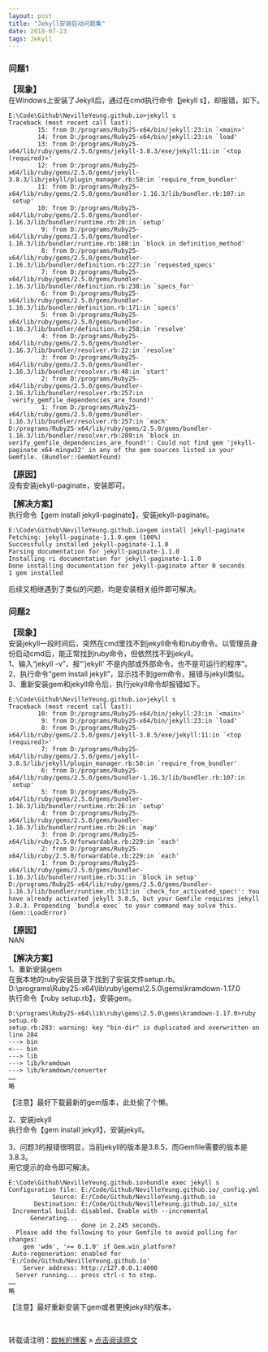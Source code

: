 ```yaml
---
layout: post
title: "Jekyll安装启动问题集"
date: 2018-07-23 
tags: Jekyll
---
```



### 问题1       

<font size="3" style="font-weight:bold">【现象】</font>  
在Windows上安装了Jekyll后，通过在cmd执行命令【jekyll s】，却报错，如下。  
```     
E:\Code\Github\NevilleYeung.github.io>jekyll s
Traceback (most recent call last):
        15: from D:/programs/Ruby25-x64/bin/jekyll:23:in `<main>'
        14: from D:/programs/Ruby25-x64/bin/jekyll:23:in `load'
        13: from D:/programs/Ruby25-x64/lib/ruby/gems/2.5.0/gems/jekyll-3.8.3/exe/jekyll:11:in `<top (required)>'
        12: from D:/programs/Ruby25-x64/lib/ruby/gems/2.5.0/gems/jekyll-3.8.3/lib/jekyll/plugin_manager.rb:50:in `require_from_bundler'
        11: from D:/programs/Ruby25-x64/lib/ruby/gems/2.5.0/gems/bundler-1.16.3/lib/bundler.rb:107:in `setup'
        10: from D:/programs/Ruby25-x64/lib/ruby/gems/2.5.0/gems/bundler-1.16.3/lib/bundler/runtime.rb:20:in `setup'
         9: from D:/programs/Ruby25-x64/lib/ruby/gems/2.5.0/gems/bundler-1.16.3/lib/bundler/runtime.rb:108:in `block in definition_method'
         8: from D:/programs/Ruby25-x64/lib/ruby/gems/2.5.0/gems/bundler-1.16.3/lib/bundler/definition.rb:227:in `requested_specs'
         7: from D:/programs/Ruby25-x64/lib/ruby/gems/2.5.0/gems/bundler-1.16.3/lib/bundler/definition.rb:238:in `specs_for'
         6: from D:/programs/Ruby25-x64/lib/ruby/gems/2.5.0/gems/bundler-1.16.3/lib/bundler/definition.rb:171:in `specs'
         5: from D:/programs/Ruby25-x64/lib/ruby/gems/2.5.0/gems/bundler-1.16.3/lib/bundler/definition.rb:258:in `resolve'
         4: from D:/programs/Ruby25-x64/lib/ruby/gems/2.5.0/gems/bundler-1.16.3/lib/bundler/resolver.rb:22:in `resolve'
         3: from D:/programs/Ruby25-x64/lib/ruby/gems/2.5.0/gems/bundler-1.16.3/lib/bundler/resolver.rb:48:in `start'
         2: from D:/programs/Ruby25-x64/lib/ruby/gems/2.5.0/gems/bundler-1.16.3/lib/bundler/resolver.rb:257:in `verify_gemfile_dependencies_are_found!'
         1: from D:/programs/Ruby25-x64/lib/ruby/gems/2.5.0/gems/bundler-1.16.3/lib/bundler/resolver.rb:257:in `each'
D:/programs/Ruby25-x64/lib/ruby/gems/2.5.0/gems/bundler-1.16.3/lib/bundler/resolver.rb:289:in `block in verify_gemfile_dependencies_are_found!': Could not find gem 'jekyll-paginate x64-mingw32' in any of the gem sources listed in your Gemfile. (Bundler::GemNotFound)

``` 
<font size="3" style="font-weight:bold">【原因】</font>  
没有安装jekyll-paginate，安装即可。  


<font size="3" style="font-weight:bold">【解决方案】</font>  
执行命令【gem install jekyll-paginate】，安装jekyll-paginate。  
```     
E:\Code\Github\NevilleYeung.github.io>gem install jekyll-paginate
Fetching: jekyll-paginate-1.1.0.gem (100%)
Successfully installed jekyll-paginate-1.1.0
Parsing documentation for jekyll-paginate-1.1.0
Installing ri documentation for jekyll-paginate-1.1.0
Done installing documentation for jekyll-paginate after 0 seconds
1 gem installed

``` 

后续又相继遇到了类似的问题，均是安装相关组件即可解决。  
    

### 问题2       

<font size="3" style="font-weight:bold">【现象】</font>  
安装jekyll一段时间后，突然在cmd里找不到jekyll命令和ruby命令。以管理员身份启动cmd后，能正常找到ruby命令，但依然找不到jekyll。  
1、输入“jekyll -v”，报“'jekyll' 不是内部或外部命令，也不是可运行的程序”。  
2、执行命令“gem install jekyll”，显示找不到gem命令，报错与jekyll类似。  
3、重新安装gem和jekyll命令后，执行jekyll命令却报错如下。  
```     
E:\Code\Github\NevilleYeung.github.io>jekyll s
Traceback (most recent call last):
        10: from D:/programs/Ruby25-x64/bin/jekyll:23:in `<main>'
         9: from D:/programs/Ruby25-x64/bin/jekyll:23:in `load'
         8: from D:/programs/Ruby25-x64/lib/ruby/gems/2.5.0/gems/jekyll-3.8.5/exe/jekyll:11:in `<top (required)>'
         7: from D:/programs/Ruby25-x64/lib/ruby/gems/2.5.0/gems/jekyll-3.8.5/lib/jekyll/plugin_manager.rb:50:in `require_from_bundler'
         6: from D:/programs/Ruby25-x64/lib/ruby/gems/2.5.0/gems/bundler-1.16.3/lib/bundler.rb:107:in `setup'
         5: from D:/programs/Ruby25-x64/lib/ruby/gems/2.5.0/gems/bundler-1.16.3/lib/bundler/runtime.rb:26:in `setup'
         4: from D:/programs/Ruby25-x64/lib/ruby/gems/2.5.0/gems/bundler-1.16.3/lib/bundler/runtime.rb:26:in `map'
         3: from D:/programs/Ruby25-x64/lib/ruby/2.5.0/forwardable.rb:229:in `each'
         2: from D:/programs/Ruby25-x64/lib/ruby/2.5.0/forwardable.rb:229:in `each'
         1: from D:/programs/Ruby25-x64/lib/ruby/gems/2.5.0/gems/bundler-1.16.3/lib/bundler/runtime.rb:31:in `block in setup'
D:/programs/Ruby25-x64/lib/ruby/gems/2.5.0/gems/bundler-1.16.3/lib/bundler/runtime.rb:313:in `check_for_activated_spec!': You have already activated jekyll 3.8.5, but your Gemfile requires jekyll 3.8.3. Prepending `bundle exec` to your command may solve this. (Gem::LoadError)

``` 

<font size="3" style="font-weight:bold">【原因】</font>  
NAN  

<font size="3" style="font-weight:bold">【解决方案】</font>  
1、重新安装gem  
在我本地的ruby安装目录下找到了安装文件setup.rb。  
D:\programs\Ruby25-x64\lib\ruby\gems\2.5.0\gems\kramdown-1.17.0  
执行命令【ruby setup.rb】，安装gem。  
```     
D:\programs\Ruby25-x64\lib\ruby\gems\2.5.0\gems\kramdown-1.17.0>ruby setup.rb
setup.rb:283: warning: key "bin-dir" is duplicated and overwritten on line 284
---> bin
<--- bin
---> lib
---> lib/kramdown
---> lib/kramdown/converter
……
略

``` 
【注意】最好下载最新的gem版本，此处偷了个懒。  

2、安装jekyll  
执行命令【gem install jekyll】，安装jekyll。  

3、问题3的报错很明显，当前jekyll的版本是3.8.5，而Gemfile需要的版本是3.8.3。  
用它提示的命令即可解决。  
```     
E:\Code\Github\NevilleYeung.github.io>bundle exec jekyll s
Configuration file: E:/Code/Github/NevilleYeung.github.io/_config.yml
            Source: E:/Code/Github/NevilleYeung.github.io
       Destination: E:/Code/Github/NevilleYeung.github.io/_site
 Incremental build: disabled. Enable with --incremental
      Generating...
                    done in 2.245 seconds.
  Please add the following to your Gemfile to avoid polling for changes:
    gem 'wdm', '>= 0.1.0' if Gem.win_platform?
 Auto-regeneration: enabled for 'E:/Code/Github/NevilleYeung.github.io'
    Server address: http://127.0.0.1:4000
  Server running... press ctrl-c to stop.
……
略

``` 
【注意】最好重新安装下gem或者更换jekyll的版本。  
  

<br>

转载请注明：[蚊帐的博客](https://nevilleyeung.github.io) » [点击阅读原文](https://nevilleyeung.github.io/2018/07/Jekyll-installation-issues/) 

 




